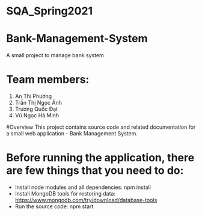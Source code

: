 # SQA_Spring2021 
# Bank-Management-System
A small project to manage bank system

# Team members:
1. An Thị Phương
2. Trần Thị Ngọc Ánh
3. Trương Quốc Đạt
4. Vũ Ngọc Hà Minh

#Overview
This project contains source code and related documentation for a small web application - Bank Management System.

  # Before running the application, there are few things that you need to do: 

- Install node modules and all dependencies: npm install
- Install MongoDB tools for restoring data: https://www.mongodb.com/try/download/database-tools
- Run the source code: npm start
